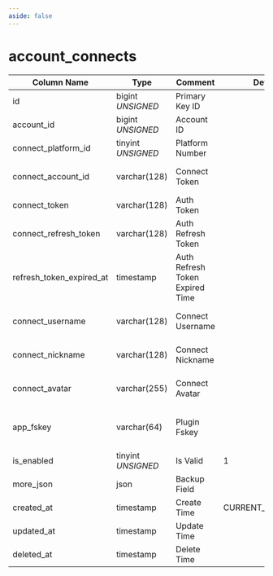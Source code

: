```yaml
---
aside: false
---
```


# account_connects

| Column Name | Type | Comment | Default | Null | Remark |
| --- | --- | --- | --- | --- | --- |
| id | bigint *UNSIGNED* | Primary Key ID |  | NO | Auto Increment |
| account_id | bigint *UNSIGNED* | Account ID |  | NO | Related field [accounts->id](accounts.md) |
| connect_platform_id | tinyint *UNSIGNED* | Platform Number |  | NO | Related configuration [connects](../../database/dictionary/connects.md) key value |
| connect_account_id | varchar(128) | Connect Token |  | NO | **Unique**<br>For example: WeChat openid or GitHub ID |
| connect_token | varchar(128) | Auth Token |  | YES |  |
| connect_refresh_token | varchar(128) | Auth Refresh Token |  | YES |  |
| refresh_token_expired_at | timestamp | Auth Refresh Token Expired Time |  | YES | connect_refresh_token |
| connect_username | varchar(128) | Connect Username |  | YES | Platform username, leave empty if not available |
| connect_nickname | varchar(128) | Connect Nickname |  | YES | Platform nickname, use platform name if not available |
| connect_avatar | varchar(255) | Connect Avatar |  | YES | Platform avatar URL, leave empty if not available |
| app_fskey | varchar(64) | Plugin Fskey |  | NO | Related field [apps->fskey](../apps/apps.md)<br>Created by which plugin  |
| is_enabled | tinyint *UNSIGNED* | Is Valid | 1 | NO | 0.Invalid / 1.Valid |
| more_json | json | Backup Field |  | YES |  |
| created_at | timestamp | Create Time | CURRENT_TIMESTAMP | NO |  |
| updated_at | timestamp | Update Time |  | YES |  |
| deleted_at | timestamp | Delete Time |  | YES |  |
